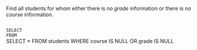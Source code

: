 Find all students for whom either there is _no grade_ information
or there is _no course_ information.



<Editor lang="sql" dbName="students1.db" type="exercise">
<code>
SELECT  
FROM
</code>

<solution>
SELECT *
FROM students
WHERE course IS NULL
OR grade IS NULL
</solution>
</Editor>